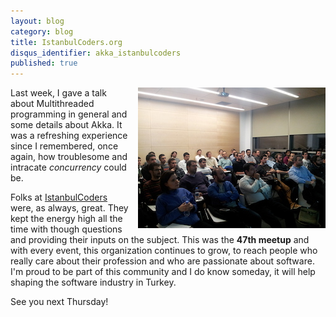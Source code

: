 ```yaml
---
layout: blog
category: blog
title: IstanbulCoders.org
disqus_identifier: akka_istanbulcoders
published: true
---
```


<img src="/assets/img/istcoders_akka.jpeg" style="float: right; padding-left: 10px; padding-bottom: 10px;"/>

Last week, I gave a talk about Multithreaded programming in general and some details about Akka. It was a refreshing experience since I remembered, once again, how troublesome and intracate *concurrency* could be.

Folks at [IstanbulCoders](http://istanbulcoders.org) were, as always, great. They kept the energy high all the time with though questions and providing their inputs on the subject. This was the **47th meetup** and with every event, this organization continues to grow, to reach people who really care about their profession and who are passionate about software. I'm proud to be part of this community and I do know someday, it will help shaping the software industry in Turkey.

See you next Thursday!